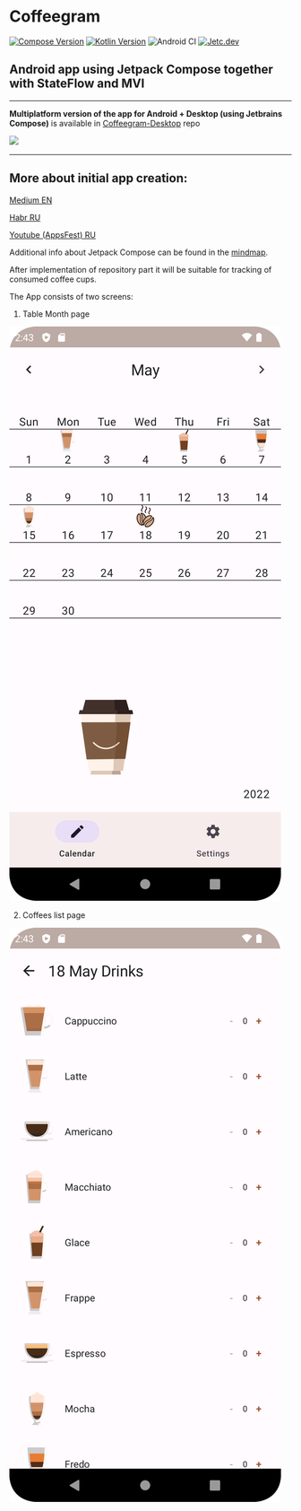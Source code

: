 # Coffeegram

[![Compose Version](https://img.shields.io/badge/Jetpack%20Compose-1.1.0--alpha02-yellow)](https://developer.android.com/jetpack/compose)
[![Kotlin Version](https://img.shields.io/badge/Kotlin-1.5.21-blue.svg)](https://kotlinlang.org)
![Android CI](https://github.com/phansier/Coffeegram/workflows/Android%20CI/badge.svg?branch=master)
[![Jetc.dev](https://img.shields.io/badge/jetc.dev-25-blue)](https://jetc.dev/issues/025.html)

## Android app using Jetpack Compose together with StateFlow and MVI

---

**Multiplatform version of the app for Android + Desktop (using Jetbrains Compose)** is available in [Coffeegram-Desktop](https://github.com/phansier/Coffeegram-Desktop) repo

![](https://github.com/phansier/Coffeegram-Desktop/blob/desktop/images/desktop.png)

---


## More about initial app creation:

[Medium EN](https://proandroiddev.com/change-my-mind-or-android-development-transformation-to-jetpack-compose-coroutines-e719a342cc52)

[Habr RU](https://habr.com/ru/company/kaspersky/blog/513364/)

[Youtube (AppsFest) RU](https://youtu.be/CuCV-SGUuCQ/)

Additional info about Jetpack Compose can be found in the [mindmap](mindmap.md).

After implementation of repository part it will be suitable for tracking of consumed coffee cups.

The App consists of two screens:
1) Table Month page

![](images/month_table.png)

2) Coffees list page

![](images/coffee_list.png)

